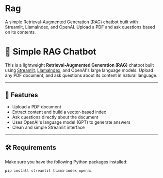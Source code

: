 # Rag
A simple Retrieval-Augmented Generation (RAG) chatbot built with Streamlit, LlamaIndex, and OpenAI. Upload a PDF and ask questions based on its contents.


# 📄 Simple RAG Chatbot

This is a lightweight **Retrieval-Augmented Generation (RAG)** chatbot built using [Streamlit](https://streamlit.io/), [LlamaIndex](https://www.llamaindex.ai/), and OpenAI's large language models. Upload any PDF document, and ask questions about its content in natural language.

---

## 🚀 Features

- Upload a PDF document
- Extract content and build a vector-based index
- Ask questions directly about the document
- Uses OpenAI's language model (GPT) to generate answers
- Clean and simple Streamlit interface

---

## 🛠️ Requirements

Make sure you have the following Python packages installed:

```bash
pip install streamlit llama-index openai
